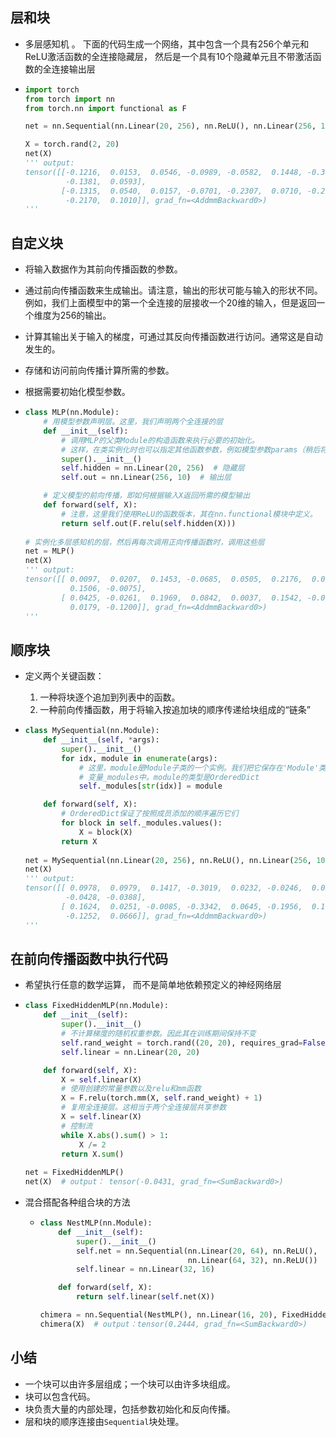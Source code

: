 ## 层和块

- 多层感知机 。 下面的代码生成一个网络，其中包含一个具有256个单元和ReLU激活函数的全连接隐藏层， 然后是一个具有10个隐藏单元且不带激活函数的全连接输出层

- ```python
  import torch
  from torch import nn
  from torch.nn import functional as F
  
  net = nn.Sequential(nn.Linear(20, 256), nn.ReLU(), nn.Linear(256, 10))
  
  X = torch.rand(2, 20)
  net(X)
  ''' output:
  tensor([[-0.1216,  0.0153,  0.0546, -0.0989, -0.0582,  0.1448, -0.3097, -0.0478,
           -0.1381,  0.0593],
          [-0.1315,  0.0540,  0.0157, -0.0701, -0.2307,  0.0710, -0.2731, -0.0527,
           -0.2170,  0.1010]], grad_fn=<AddmmBackward0>)
  '''
  ```

## 自定义块

- 将输入数据作为其前向传播函数的参数。

- 通过前向传播函数来生成输出。请注意，输出的形状可能与输入的形状不同。例如，我们上面模型中的第一个全连接的层接收一个20维的输入，但是返回一个维度为256的输出。

- 计算其输出关于输入的梯度，可通过其反向传播函数进行访问。通常这是自动发生的。

- 存储和访问前向传播计算所需的参数。

- 根据需要初始化模型参数。

- ```python
  class MLP(nn.Module):
      # 用模型参数声明层。这里，我们声明两个全连接的层
      def __init__(self):
          # 调用MLP的父类Module的构造函数来执行必要的初始化。
          # 这样，在类实例化时也可以指定其他函数参数，例如模型参数params（稍后将介绍）
          super().__init__()
          self.hidden = nn.Linear(20, 256)  # 隐藏层
          self.out = nn.Linear(256, 10)  # 输出层
  
      # 定义模型的前向传播，即如何根据输入X返回所需的模型输出
      def forward(self, X):
          # 注意，这里我们使用ReLU的函数版本，其在nn.functional模块中定义。
          return self.out(F.relu(self.hidden(X)))
      
  # 实例化多层感知机的层，然后再每次调用正向传播函数时，调用这些层
  net = MLP()
  net(X)
  ''' output:
  tensor([[ 0.0097,  0.0207,  0.1453, -0.0685,  0.0505,  0.2176,  0.0180, -0.2566,
            0.1506, -0.0075],
          [ 0.0425, -0.0261,  0.1969,  0.0842,  0.0037,  0.1542, -0.0176, -0.1798,
            0.0179, -0.1200]], grad_fn=<AddmmBackward0>)
  '''
  ```

## 顺序块

- 定义两个关键函数：

  1. 一种将块逐个追加到列表中的函数。
  2. 一种前向传播函数，用于将输入按追加块的顺序传递给块组成的“链条”

- ```python
  class MySequential(nn.Module):
      def __init__(self, *args):
          super().__init__()
          for idx, module in enumerate(args):
              # 这里，module是Module子类的一个实例。我们把它保存在'Module'类的成员
              # 变量_modules中。module的类型是OrderedDict
              self._modules[str(idx)] = module
  
      def forward(self, X):
          # OrderedDict保证了按照成员添加的顺序遍历它们
          for block in self._modules.values():
              X = block(X)
          return X
      
  net = MySequential(nn.Linear(20, 256), nn.ReLU(), nn.Linear(256, 10))
  net(X)
  ''' output:
  tensor([[ 0.0978,  0.0979,  0.1417, -0.3019,  0.0232, -0.0246,  0.0881, -0.0908,
           -0.0428, -0.0388],
          [ 0.1624,  0.0251, -0.0085, -0.3342,  0.0645, -0.1956,  0.1111, -0.0802,
           -0.1252,  0.0666]], grad_fn=<AddmmBackward0>)
  '''
  ```

## 在前向传播函数中执行代码

- 希望执行任意的数学运算， 而不是简单地依赖预定义的神经网络层

- ```python
  class FixedHiddenMLP(nn.Module):
      def __init__(self):
          super().__init__()
          # 不计算梯度的随机权重参数。因此其在训练期间保持不变
          self.rand_weight = torch.rand((20, 20), requires_grad=False)
          self.linear = nn.Linear(20, 20)
  
      def forward(self, X):
          X = self.linear(X)
          # 使用创建的常量参数以及relu和mm函数
          X = F.relu(torch.mm(X, self.rand_weight) + 1)
          # 复用全连接层。这相当于两个全连接层共享参数
          X = self.linear(X)
          # 控制流
          while X.abs().sum() > 1:
              X /= 2
          return X.sum()
      
  net = FixedHiddenMLP()
  net(X)  # output： tensor(-0.0431, grad_fn=<SumBackward0>)
  ```

- 混合搭配各种组合块的方法

  - ```python
    class NestMLP(nn.Module):
        def __init__(self):
            super().__init__()
            self.net = nn.Sequential(nn.Linear(20, 64), nn.ReLU(),
                                     nn.Linear(64, 32), nn.ReLU())
            self.linear = nn.Linear(32, 16)
    
        def forward(self, X):
            return self.linear(self.net(X))
    
    chimera = nn.Sequential(NestMLP(), nn.Linear(16, 20), FixedHiddenMLP())
    chimera(X)  # output：tensor(0.2444, grad_fn=<SumBackward0>)
    ```

## 小结

- 一个块可以由许多层组成；一个块可以由许多块组成。
- 块可以包含代码。
- 块负责大量的内部处理，包括参数初始化和反向传播。
- 层和块的顺序连接由`Sequential`块处理。